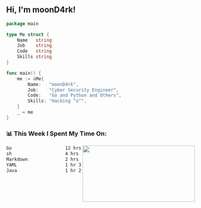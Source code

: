 <h2> Hi, I'm moonD4rk!</h2>

```go
package main

type Me struct {
	Name   string
	Job    string
	Code   string
	Skills string
}

func main() {
	me := &Me{
		Name:   "moonD4rk",
		Job:    "Cyber Security Engineer",
		Code:   "Go and Python and Others",
		Skills: "Hacking ^o^",
	}
	_ = me
}
```

<h3>📊 This Week I Spent My Time On:</h3>
<img align='right' src="https://github-readme-stats.vercel.app/api?username=moond4rk&show_icons=true&theme=radical", width="300" height="150">

<!--START_SECTION:waka-->

```txt
Go                    12 hrs 10 mins  █████████████▒░░░░░░░░░░░   53.95 %
sh                    4 hrs 18 mins   ████▓░░░░░░░░░░░░░░░░░░░░   19.07 %
Markdown              2 hrs 1 min     ██▒░░░░░░░░░░░░░░░░░░░░░░   08.94 %
YAML                  1 hr 32 mins    █▓░░░░░░░░░░░░░░░░░░░░░░░   06.86 %
Java                  1 hr 28 mins    █▓░░░░░░░░░░░░░░░░░░░░░░░   06.52 %
```

<!--END_SECTION:waka-->

